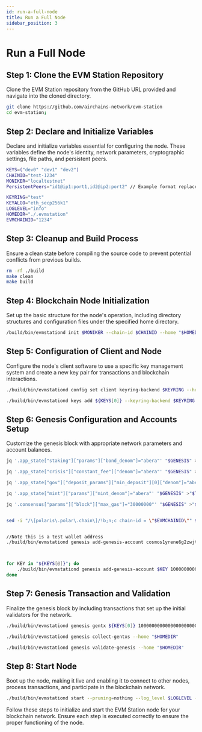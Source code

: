 ```yaml
---
id: run-a-full-node
title: Run a Full Node
sidebar_position: 3
---
```


# Run a Full Node

## Step 1: Clone the EVM Station Repository

Clone the EVM Station repository from the GitHub URL provided and navigate into the cloned directory.

```bash
git clone https://github.com/airchains-network/evm-station
cd evm-station;
```

## Step 2: Declare and Initialize Variables

Declare and initialize variables essential for configuring the node. These variables define the node's identity, network parameters, cryptographic settings, file paths, and persistent peers.

```bash
KEYS=("dev0" "dev1" "dev2")
CHAINID="test-1234"
MONIKER="localtestnet"
PersistentPeers="id1@ip1:port1,id2@ip2:port2" // Example format replace with actual peers

KEYRING="test"
KEYALGO="eth_secp256k1"
LOGLEVEL="info"
HOMEDIR="./.evmstation"
EVMCHAINID="1234"
```

## Step 3: Cleanup and Build Process

Ensure a clean state before compiling the source code to prevent potential conflicts from previous builds.

```bash
rm -rf ./build
make clean
make build
```

## Step 4: Blockchain Node Initialization

Set up the basic structure for the node's operation, including directory structures and configuration files under the specified home directory.

```bash
/build/bin/evmstationd init $MONIKER --chain-id $CHAINID --home "$HOMEDIR"
```

## Step 5: Configuration of Client and Node

Configure the node's client software to use a specific key management system and create a new key pair for transactions and blockchain interactions.

```bash
./build/bin/evmstationd config set client keyring-backend $KEYRING --home "$HOMEDIR"

./build/bin/evmstationd keys add ${KEYS[0]} --keyring-backend $KEYRING --algo $KEYALGO --home "$HOMEDIR"
```

## Step 6: Genesis Configuration and Accounts Setup

Customize the genesis block with appropriate network parameters and account balances.

```bash
jq '.app_state["staking"]["params"]["bond_denom"]="abera"' "$GENESIS" >"$TMP_GENESIS" && mv "$TMP_GENESIS" "$GENESIS"

jq '.app_state["crisis"]["constant_fee"]["denom"]="abera"' "$GENESIS" >"$TMP_GENESIS" && mv "$TMP_GENESIS" "$GENESIS"

jq '.app_state["gov"]["deposit_params"]["min_deposit"][0]["denom"]="abera"' "$GENESIS" >"$TMP_GENESIS" && mv "$TMP_GENESIS" "$GENESIS"

jq '.app_state["mint"]["params"]["mint_denom"]="abera"' "$GENESIS" >"$TMP_GENESIS" && mv "$TMP_GENESIS" "$GENESIS"

jq '.consensus["params"]["block"]["max_gas"]="30000000"' "$GENESIS" >"$TMP_GENESIS" && mv "$TMP_GENESIS" "$GENESIS"


sed -i "/\[polaris\.polar\.chain\]/!b;n;c chain-id = \"$EVMCHAINID\"" $HOMEDIR/config/app.toml


//Note this is a test wallet address
./build/bin/evmstationd genesis add-genesis-account cosmos1yrene6g2zwjttemf0c65fscg8w8c55w58yh8rl 69000000000000000000000000abera --keyring-backend $KEYRING --home "$HOMEDIR"



for KEY in "${KEYS[@]}"; do
	./build/bin/evmstationd genesis add-genesis-account $KEY 100000000000000000000000000abera --keyring-backend $KEYRING --home "$HOMEDIR"
done
```

## Step 7: Genesis Transaction and Validation

Finalize the genesis block by including transactions that set up the initial validators for the network.

```bash
./build/bin/evmstationd genesis gentx ${KEYS[0]} 1000000000000000000000abera --keyring-backend $KEYRING --chain-id $CHAINID --home "$HOMEDIR"

./build/bin/evmstationd genesis collect-gentxs --home "$HOMEDIR"

./build/bin/evmstationd genesis validate-genesis --home "$HOMEDIR"
```

## Step 8: Start Node

Boot up the node, making it live and enabling it to connect to other nodes, process transactions, and participate in the blockchain network.

```bash
./build/bin/evmstationd start --pruning=nothing --log_level $LOGLEVEL --api.enabled-unsafe-cors --api.enable --api.swagger --minimum-gas-prices=0.0001abera --home "$HOMEDIR"
```

Follow these steps to initialize and start the EVM Station node for your blockchain network. Ensure each step is executed correctly to ensure the proper functioning of the node.
